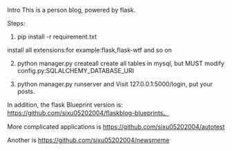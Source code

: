 Intro
This is a person blog, powered by flask.

Steps:

1. pip install -r requirement.txt

install all extensions:for example:flask,flask-wtf and so on

2. python manager.py createall
create all tables in mysql, but MUST modify config.py:SQLALCHEMY_DATABASE_URI

3. python manager.py runserver and Visit 127.0.0.1:5000/login, put your posts.


In addition, the flask Blueprint version is: https://github.com/sixu05202004/flaskblog-blueprints。

More complicated applications is https://github.com/sixu05202004/autotest

Another is https://github.com/sixu05202004/newsmeme
